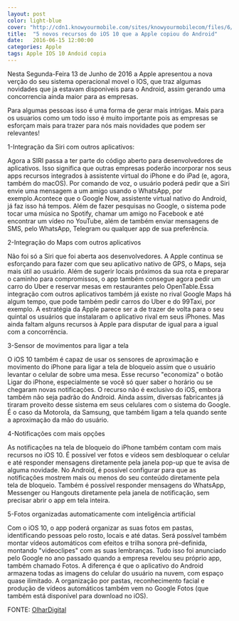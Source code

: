```yaml
---
layout: post
color: light-blue
cover: "http://cdn1.knowyourmobile.com/sites/knowyourmobilecom/files/6/72/Android-versus-iOS.jpg"
title:  "5 novos recursos do iOS 10 que a Apple copiou do Android"
date:   2016-06-15 12:00:00
categories: Apple
tags: Apple IOS 10 Andoid copia
---
```

Nesta Segunda-Feira 13 de Junho de 2016 a Apple apresentou a nova verção do seu sistema operacional movel o IOS, que traz algumas novidades que ja estavam disponiveis para o Android, assim gerando uma concorrencia ainda maior para as empresas.

Para algumas pessoas isso é uma forma de gerar mais intrigas. Mais para os usuarios como um todo isso é muito importante pois as empresas se esforçam mais para trazer para nós mais novidades que podem ser relevantes!

1-Integração da Siri com outros aplicativos:

Agora a SIRI passa a ter parte do código aberto para desenvolvedores de aplicativos. Isso significa que outras empresas poderão incorporar nos seus apps recursos integrados à assistente virtual do iPhone e do iPad (e, agora, também do macOS). Por comando de voz, o usuário poderá pedir que a Siri envie uma mensagem a um amigo usando o WhatsApp, por exemplo.Acontece que o Google Now, assistente virtual nativo do Android, já faz isso há tempos. Além de fazer pesquisas no Google, o sistema pode tocar uma música no Spotify, chamar um amigo no Facebook e até encontrar um vídeo no YouTube, além de também enviar mensagens de SMS, pelo WhatsApp, Telegram ou qualquer app de sua preferência.

2-Integração do Maps com outros aplicativos

Não foi só a Siri que foi aberta aos desenvolvedores. A Apple continua se esforçando para fazer com que seu aplicativo nativo de GPS, o Maps, seja mais útil ao usuário. Além de sugerir locais próximos da sua rota e preparar o caminho para compromissos, o app também consegue agora pedir um carro do Uber e reservar mesas em restaurantes pelo OpenTable.Essa integração com outros aplicativos também já existe no rival Google Maps há algum tempo, que pode também pedir carros do Uber e do 99Taxi, por exemplo. A estratégia da Apple parece ser a de trazer de volta para o seu quintal os usuários que instalaram o aplicativo rival em seus iPhones. Mas ainda faltam alguns recursos à Apple para disputar de igual para a igual com a concorrência.

3-Sensor de movimentos para ligar a tela

O iOS 10 também é capaz de usar os sensores de aproximação e movimento do iPhone para ligar a tela de bloqueio assim que o usuário levantar o celular de sobre uma mesa. Esse recurso "economiza" o botão Ligar do iPhone, especialmente se você só quer saber o horário ou se chegaram novas notificações. O recurso não é exclusivo do iOS, embora também não seja padrão do Android. Ainda assim, diversas fabricantes já tiraram proveito desse sistema em seus celulares com o sistema do Google. É o caso da Motorola, da Samsung, que também ligam a tela quando sente a aproximação da mão do usuário.

4-Notificações com mais opções

As notificações na tela de bloqueio do iPhone também contam com mais recursos no iOS 10. É possível ver fotos e vídeos sem desbloquear o celular e até responder mensagens diretamente pela janela pop-up que te avisa de alguma novidade. No Android, é possível configurar para que as notificações mostrem mais ou menos do seu conteúdo diretamente pela tela de bloqueio. Também é possível responder mensagens do WhatsApp, Messenger ou Hangouts diretamente pela janela de notificação, sem precisar abrir o app em tela inteira.

5-Fotos organizadas automaticamente com inteligência artificial

Com o iOS 10, o app poderá organizar as suas fotos em pastas, identificando pessoas pelo rosto, locais e até datas. Será possível também montar vídeos automáticos com efeitos e trilha sonora pré-definida, montando "videoclipes" com as suas lembranças. Tudo isso foi anunciado pelo Google no ano passado quando a empresa revelou seu próprio app, também chamado Fotos. A diferença é que o aplicativo do Android armazena todas as imagens do celular do usuário na nuvem, com espaço quase ilimitado. A organização por pastas, reconhecimento facial e produção de vídeos automáticos também vem no Google Fotos (que também está disponível para download no iOS).

FONTE: <a href="http://olhardigital.uol.com.br/noticia/5-novos-recursos-do-ios-10-que-a-apple-copiou-do-android/59307">OlharDigital</a>
<script async src="//pagead2.googlesyndication.com/pagead/js/adsbygoogle.js"></script>
<!-- Final_texto_okgnow -->
<ins class="adsbygoogle"
     style="display:block"
     data-ad-client="ca-pub-7837358846130941"
     data-ad-slot="9265933715"
     data-ad-format="auto"></ins>
<script>
(adsbygoogle = window.adsbygoogle || []).push({});
</script>
